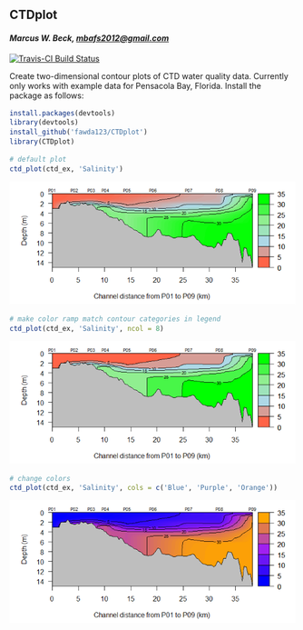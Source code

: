 
## CTDplot

#### *Marcus W. Beck, mbafs2012@gmail.com*

[![Travis-CI Build Status](https://travis-ci.org/fawda123/CTDplot.svg?branch=master)](https://travis-ci.org/fawda123/CTDplot)

Create two-dimensional contour plots of CTD water quality data.  Currently only works with example data for Pensacola Bay, Florida. Install the package as follows:


```r
install.packages(devtools)
library(devtools)
install_github('fawda123/CTDplot')
library(CTDplot)
```



```r
# default plot
ctd_plot(ctd_ex, 'Salinity')
```

![](README_files/figure-html/unnamed-chunk-3-1.png) 

```r
# make color ramp match contour categories in legend
ctd_plot(ctd_ex, 'Salinity', ncol = 8)
```

![](README_files/figure-html/unnamed-chunk-3-2.png) 

```r
# change colors
ctd_plot(ctd_ex, 'Salinity', cols = c('Blue', 'Purple', 'Orange'))
```

![](README_files/figure-html/unnamed-chunk-3-3.png) 
